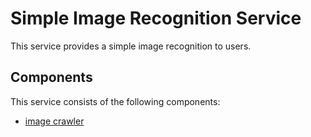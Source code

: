 # Simple Image Recognition Service

This service provides a simple image recognition to users.

## Components

This service consists of the following components:

- [image crawler](./crawler-service/)

